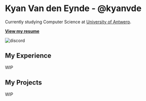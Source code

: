 # Kyan Van den Eynde - @kyanvde

Currently studying Computer Science at [University of Antwerp](https://www.uantwerpen.be/en/).

[**View my resume**]()

![discord](https://img.shields.io/badge/-@kyanvde-161616?style=flat-square&labelColor=161616&logo=Discord&logoColor=white&color=161616)

## My Experience
WIP

## My Projects
WIP

